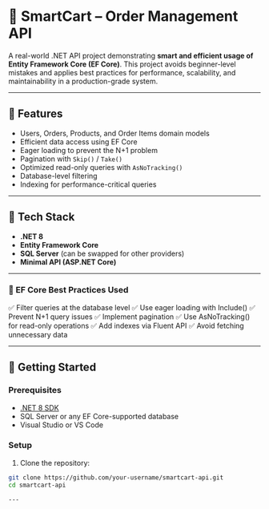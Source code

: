 # 🛒 SmartCart – Order Management API

A real-world .NET API project demonstrating **smart and efficient usage of Entity Framework Core (EF Core)**. This project avoids beginner-level mistakes and applies best practices for performance, scalability, and maintainability in a production-grade system.

---

## 📌 Features

- Users, Orders, Products, and Order Items domain models
- Efficient data access using EF Core
- Eager loading to prevent the N+1 problem
- Pagination with `Skip()` / `Take()`
- Optimized read-only queries with `AsNoTracking()`
- Database-level filtering
- Indexing for performance-critical queries

---

## 🧱 Tech Stack

- **.NET 8**
- **Entity Framework Core**
- **SQL Server** (can be swapped for other providers)
- **Minimal API (ASP.NET Core)**

---

### 🧠 EF Core Best Practices Used

✅ Filter queries at the database level
✅ Use eager loading with Include()
✅ Prevent N+1 query issues
✅ Implement pagination
✅ Use AsNoTracking() for read-only operations
✅ Add indexes via Fluent API
✅ Avoid fetching unnecessary data

---

## 🚀 Getting Started

### Prerequisites

- [.NET 8 SDK](https://dotnet.microsoft.com/en-us/download)
- SQL Server or any EF Core-supported database
- Visual Studio or VS Code

### Setup

1. Clone the repository:

```bash
git clone https://github.com/your-username/smartcart-api.git
cd smartcart-api

---
